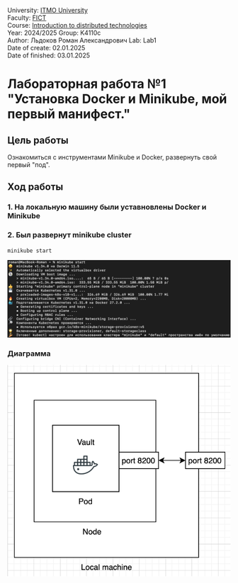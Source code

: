 University: [ITMO University](https://itmo.ru/ru/)  
Faculty: [FICT](https://fict.itmo.ru)  
Course: [Introduction to distributed technologies](https://github.com/itmo-ict-faculty/introduction-to-distributed-technologies)  
Year: 2024/2025
Group: K4110c  
Author: Льдоков Роман Александрович
Lab: Lab1  
Date of create: 02.01.2025  
Date of finished: 03.01.2025

# Лабораторная работа №1 "Установка Docker и Minikube, мой первый манифест."

## Цель работы
Ознакомиться с инструментами Minikube и Docker, развернуть свой первый "под".

## Ход работы

### 1. На локальную машину были уставновлены Docker и Minikube

### 2. Был развернут minikube cluster

```
minikube start
```

![image](./img/1.png)

### Диаграмма

![image](./img/diagram.png)
